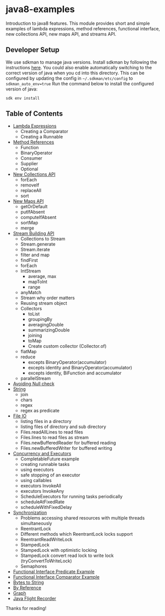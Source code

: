 java8-examples
==============

Introduction to java8 features. This module provides short and simple examples of lambda expressions, method references,
functional interface, new collections API, new maps API, and streams API.

Developer Setup
-----------------

We use sdkman to manage java versions. Install sdkman by following the instructions [here](https://sdkman.io/install).
You could also enable automatically switching to the correct version of java when you cd into this directory.
This can be configured by updating the config in `~/.sdkman/etc/config` to `sdkman_auto_env=true`
Run the command below to install the configured version of java:

    sdk env install


Table of Contents
-----------------

  * [Lambda Expressions](src/java/examples/SimpleLambda.java)
    * Creating a Comparator
    * Creating a Runnable
  * [Method References](src/java/examples/MethodReferencesLambda.java)
    * Function
    * BinaryOperator
    * Consumer
    * Supplier
    * Optional
  * [New Collections API](src/java/examples/NewAPICollections.java)
    * forEach
    * removeIf
    * replaceAll
    * sort
  * [New Maps API](src/java/examples/NewAPIMap.java)
    * getOrDefault
    * putIfAbsent
    * computeIfAbsent
    * sortMap
    * merge
  * [Stream Building API](src/java/examples/MainStreamBuilding.java)
    * Collections to Stream
    * Stream.generate
    * Stream.iterate
    * filter and map
    * findFirst
    * forEach
    * IntStream
        * average, max
        * mapToInt
        * range
    * anyMatch
    * Stream why order matters
    * Reusing stream object
    * Collectors
        * toList
        * groupingBy
        * averagingDouble
        * summarizingDouble
        * joining
        * toMap
        * Create custom collector (Collector.of)
    * flatMap
    * reduce
        * excepts BinaryOperator(accumulator)
        * excepts identity and BinaryOperator(accumulator)
        * excepts identity, BiFunction and accumulator
    * parallelStream
  * [Avoiding Null check](src/java/examples/MainNullCheck.java)
  * [String](src/java/examples/MainStrings.java)
    * join
    * chars
    * regex
    * regex as predicate
  * [File IO](src/java/examples/MainFileIO.java)
      * listing files in a directory
      * listing files of directory and sub directory
      * Files.readAllLines to read files
      * Files.lines to read files as stream
      * Files.newBufferedReader for buffered reading
      * Files.newBufferedWriter for buffered writing
  * [Concurrency and Executors](src/java/examples/MainConcurrencyThreadsAndExecutors.java)
      * CompletableFuture example
      * creating runnable tasks
      * using executors
      * safe stopping of an executor
      * using callables
      * executors InvokeAll
      * executors InvokeAny
      * ScheduleExecutors for running tasks periodically
      * scheduleAtFixedRate
      * scheduleWithFixedDelay
  * [Synchronization](src/java/examples/MainSynchronization.java)
      * Problems accessing shared resources with multiple threads simultaneously
      * ReentrantLock
      * Different methods which ReentrantLock locks support
      * ReentrantReadWriteLock
      * StampedLock
      * StampedLock with optimistic locking
      * StampedLock convert read lock to write lock (tryConvertToWriteLock)
      * Semaphores
  * [Functional Interface Predicate Example](src/java/examples/MainPredicate.java)
  * [Functional Interface Comparator Example](src/java/examples/MainComparator.java)
  * [Bytes to String](src/java/examples/BytesToString.java)
  * [By Reference](src/java/examples/ByReference.java)
  * [Graph](src/java/examples/Graph.java)
  * [Java Flight Recorder](src/java/examples/JavaFlightRecorder.java)

Thanks for reading!
